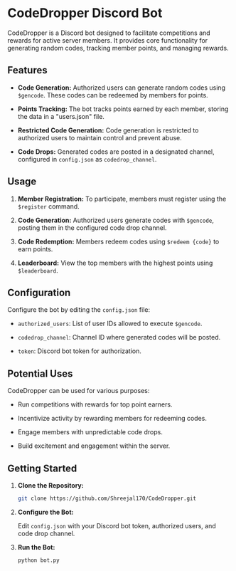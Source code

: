 # CodeDropper Discord Bot

CodeDropper is a Discord bot designed to facilitate competitions and rewards for active server members. It provides core functionality for generating random codes, tracking member points, and managing rewards.

## Features

- **Code Generation:** Authorized users can generate random codes using `$gencode`. These codes can be redeemed by members for points.

- **Points Tracking:** The bot tracks points earned by each member, storing the data in a "users.json" file.

- **Restricted Code Generation:** Code generation is restricted to authorized users to maintain control and prevent abuse.

- **Code Drops:** Generated codes are posted in a designated channel, configured in `config.json` as `codedrop_channel`.

## Usage

1. **Member Registration:** To participate, members must register using the `$register` command.

2. **Code Generation:** Authorized users generate codes with `$gencode`, posting them in the configured code drop channel.

3. **Code Redemption:** Members redeem codes using `$redeem {code}` to earn points.

4. **Leaderboard:** View the top members with the highest points using `$leaderboard`.

## Configuration

Configure the bot by editing the `config.json` file:

- `authorized_users`: List of user IDs allowed to execute `$gencode`.
  
- `codedrop_channel`: Channel ID where generated codes will be posted.
  
- `token`: Discord bot token for authorization.

## Potential Uses

CodeDropper can be used for various purposes:

- Run competitions with rewards for top point earners.
  
- Incentivize activity by rewarding members for redeeming codes.
  
- Engage members with unpredictable code drops.
  
- Build excitement and engagement within the server.

## Getting Started

1. **Clone the Repository:**

   ```bash
   git clone https://github.com/Shreejal170/CodeDropper.git
   ```

2. **Configure the Bot:**

   Edit `config.json` with your Discord bot token, authorized users, and code drop channel.

3. **Run the Bot:**

   ```bash
   python bot.py
   ```

